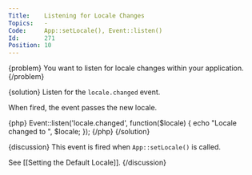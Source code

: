 ```yaml
---
Title:    Listening for Locale Changes
Topics:   -
Code:     App::setLocale(), Event::listen()
Id:       271
Position: 10
---
```


{problem}
You want to listen for locale changes within your application.
{/problem}

{solution}
Listen for the `locale.changed` event.

When fired, the event passes the new locale.

{php}
Event::listen('locale.changed', function($locale)
{
    echo "Locale changed to ", $locale;
});
{/php}
{/solution}

{discussion}
This event is fired when `App::setLocale()` is called.

See [[Setting the Default Locale]].
{/discussion}

